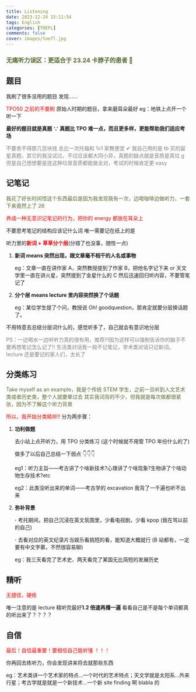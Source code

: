 ```yaml
---
title: Listening
date: 2023-12-24 15:11:54
tags: English
categories: [TOEFL]
comments: false
cover: images/toefl.jpg
---
```


### <color style="color: darkolivegreen;">无痛听力误区：更适合于 23.24 卡脖子的患者 🌹</color>

## 题目

我刷了很多没用的题目
发现……

<color style="color: red;">TPO50 之前的不要刷</color>
原始人时期的题目，拿来磨耳朵最好
eg：地铁上点开一个听一下

**最好的题目就是真题
∵ 真题比 TPO 难一点，而且更多样，更能帮助我们适应考场**

<color style="color: grey;">不要舍不得那几百块钱 总比一次托福和 1v1 家教便宜 ✔ </color>
<color style="color: grey;">我自己用的是 tb 买的留星真题，其它的我没试过，不过应该都大同小异，真题的缺点就是音质是真垃 g </color>
<color style="color: grey;"> 但是自己想想要是连这种垃圾音质都能做全对，考试的时候肯定更 easy </color>

## 记笔记

<color style="color: darkolivegreen;">我花了好长时间悟这个东西最后是因为我发现我有一次，边喝咖啡边做听力，一套下来竟然上了 26</color>

<color style="color: red;">养成一种无意识记笔记的行为，把你的 energy 都放在耳朵上
</color>

不要思考笔记的结构应该记什么词
唯一需要记在纸上的是

听力里的<color style="color: red;">**新词 + 草草分个层**</color>(分错了也没事，随性一点)

1. **新词 means 突然出现，跟文章毫不相干的人名或事物**

   eg：文章一直在讲作家 A，突然教授提到了作家 B，把他名字记下来 or 天文学里一直在讲火星，突然提到了金星什么的 C 然后迅速回归听内容，不要管笔记了

2. **分个层 means lecture 里内容突然换了个话题**

   eg：某位学生提了个问，教授说 Oh! goodquestion，那肯定就要分层换话题了。

不用特意去总结分层词什么的，感觉听多了，自己就会有意识地分层

<color style="color: grey;">PS：一边喝水一边听听力真的很有用，推荐!!!因为这样可以强制告诉你的脑子不要再想笔记怎么记了!! 生活类对话我一般不记笔记，学术类对话只记新词。lecture 还是要记的家人们，太长了</color>

## 分类练习

<color style="color: darkolivegreen;">Take myself as an example，我是个传统 STEM 学生，之前一旦听到人文艺术类或者历史类，整个人就要晕过去</color>
<color style="color: darkolivegreen;">其实我词背的不少，但我就是每次做都很紧张，因为不了解这个听力背景</color>

<color style="color: red;">所以，我开始分类精听!!</color>
分为两步骤：

1. **功利做题**

   去小站上点开听力，用 TPO 分类练习 (这个时候就不用管 TPO 年份什么的了)

   做多了以后自己总结一下弱点 👇👇👇

   eg1：听力主旨——考古讲了个啥新技术?心理讲了个啥现象?生物讲了个啥动物生存技术?etc

   eg2：此类没听出来的单词——考古学的 excavation 我背了一千遍也听不出来

2. **弥补背景**

   **·** 考托期间，把自己沉浸在英文氛围里，少看电视剧，少看 kpop (我在骂以前的自己)

   **·** 去看对应的英文纪录片当娱乐看挑短的看，能知道大概就行 (B 站都有，一定要有中文字慕，不然很容易聊)

   eg：我三天看完了艺术史、两天看完了某国无比简短的发展历史

## 精听

<color style="color: red;">无捷径，硬练</color>

唯一注意的是 lecture 精听完最好**1.2 倍速再播一遍**
看看自己是不是每个单词都真的听出来了？？？？

## 自信

<color style="color: red;">最后！自信最重要！要相信自己能听懂 ！！！</color>

你再回去练听力，你会发现讲来将去就那些东西

eg：艺术类讲一个艺术家的特点...一个时代的艺术特点；天文学就是太阳系...外来行星；考古学就是就是一个新技术...一个新 site finding 啊 blabla 的
